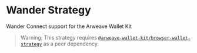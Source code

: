 # Wander Strategy

Wander Connect support for the Arweave Wallet Kit

> Warning: This strategy requires [`@arweave-wallet-kit/browser-wallet-strategy`](https://npmjs.com/@arweave-wallet-kit/browser-wallet-strategy) as a peer dependency.
